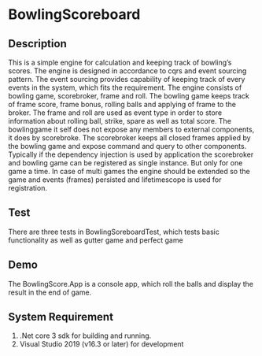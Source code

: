 # BowlingScoreboard

## Description

This is a simple engine for calculation and keeping track of bowling’s scores. 
The engine is designed in accordance to cqrs and event sourcing pattern. The event sourcing provides capability of keeping track of every events in the system, which fits the requirement. 
The engine consists of bowling game, scorebroker, frame and roll. The bowling game keeps track of frame score, frame bonus, rolling balls and applying of frame to the broker. The frame and roll are used as event type in order to store information about rolling ball, strike, spare as well as total score.  The bowlinggame it self does not expose any members to external components, it does by scorebroke. The scorebroker keeps all closed frames applied by the bowling game and expose command and query to other components.  Typically if the dependency injection is used by application the scorebroker and bowling game can be registered as single instance. But only for one game a time. In case of multi games the engine should be extended so the game and events (frames) persisted and lifetimescope is used for registration.

## Test 

There are three tests in BowlingSoreboardTest, which tests basic functionality as well as gutter game and perfect game

## Demo

The BowlingScore.App is a console app, which roll the balls and display the result in the end of game.

## System Requirement

1. .Net core 3 sdk for building and running. 
2.  Visual Studio 2019 (v16.3 or later) for development  
 